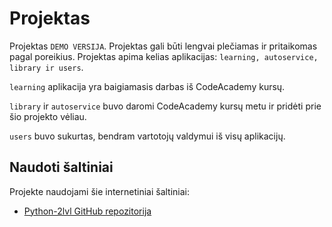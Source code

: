 # Projektas
 
Projektas  `DEMO VERSIJA`. Projektas gali būti lengvai plečiamas ir pritaikomas pagal poreikius.
Projektas apima kelias aplikacijas: `learning, autoservice, library ir users`.

`learning` aplikacija yra baigiamasis darbas iš CodeAcademy kursų.

`library` ir `autoservice` buvo daromi CodeAcademy kursų metu ir pridėti prie šio projekto vėliau.

`users` buvo sukurtas, bendram vartotojų valdymui iš visų aplikacijų.


## Naudoti šaltiniai

Projekte naudojami šie internetiniai šaltiniai:

- [Python-2lvl GitHub repozitorija](https://github.com/StasysC/Python-2lvl/tree/master)